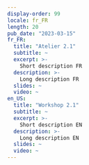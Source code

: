 ```yaml
---
display-order: 99
locale: fr_FR
length: 20
pub_date: "2023-03-15"
fr_FR:
  title: "Atelier 2.1"
  subtitle: ~
  excerpt: >-
    Short description FR
  description: >-
    Long description FR
  slides: ~
  video: ~
en_US:
  title: "Workshop 2.1"
  subtitle: ~
  excerpt: >-
    Short description EN
  description: >-
    Long description EN
  slides: ~
  video: ~
---
```


